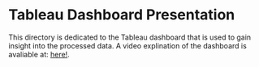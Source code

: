 # Tableau Dashboard Presentation

This directory is dedicated to the Tableau dashboard that is used to gain insight into the processed data. A video explination of the dashboard is avaliable at: [here!](https://youtu.be/iIR_YZPC_cE).